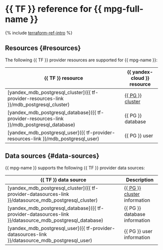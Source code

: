 # {{ TF }} reference for {{ mpg-full-name }}

{% include [terraform-ref-intro](../_includes/terraform-ref-intro.md) %}

## Resources {#resources}

The following {{ TF }} provider resources are supported for {{ mpg-name }}:

| **{{ TF }} resource** | **{{ yandex-cloud }} resource** |
| --- | --- |
| [yandex_mdb_postgresql_cluster]({{ tf-provider-resources-link }}/mdb_postgresql_cluster) | [{{ PG }} cluster](./concepts/index.md) |
| [yandex_mdb_postgresql_database]({{ tf-provider-resources-link }}/mdb_postgresql_database) | {{ PG }} database |
| [yandex_mdb_postgresql_user]({{ tf-provider-resources-link }}/mdb_postgresql_user) | {{ PG }} user |

## Data sources {#data-sources}

{{ mpg-name }} supports the following {{ TF }} provider data sources:

| **{{ TF }} data source** | **Description** |
| --- | --- |
| [yandex_mdb_postgresql_cluster]({{ tf-provider-datasources-link }}/datasource_mdb_postgresql_cluster) | [{{ PG }} cluster](./concepts/index.md) information |
| [yandex_mdb_postgresql_database]({{ tf-provider-datasources-link }}/datasource_mdb_postgresql_database) | {{ PG }} database information |
| [yandex_mdb_postgresql_user]({{ tf-provider-datasources-link }}/datasource_mdb_postgresql_user) | {{ PG }} user information |